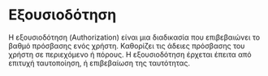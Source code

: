# Εξουσιοδότηση

Η εξουσιοδότηση (Authorization) είναι μια διαδικασία που επιβεβαιώνει το βαθμό πρόσβασης ενός χρήστη. Καθορίζει τις άδειες πρόσβασης του χρήστη σε περιεχόμενο ή πόρους. Η εξουσιοδότηση έρχεται έπειτα από επιτυχή ταυτοποίηση, ή επιβεβαίωση της ταυτότητας.
